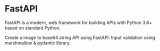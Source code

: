 # FastAPI
FastAPI is a modern, web framework for building APIs with Python 3.6+ based on standard Python.

Create a image to base64 string API using FastAPI.
Input validation using marshmallow & pydantic library.
